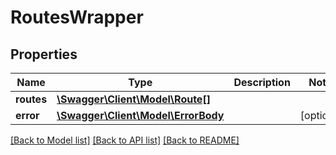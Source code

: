 # RoutesWrapper

## Properties
Name | Type | Description | Notes
------------ | ------------- | ------------- | -------------
**routes** | [**\Swagger\Client\Model\Route[]**](Route.md) |  | 
**error** | [**\Swagger\Client\Model\ErrorBody**](ErrorBody.md) |  | [optional] 

[[Back to Model list]](../README.md#documentation-for-models) [[Back to API list]](../README.md#documentation-for-api-endpoints) [[Back to README]](../README.md)


